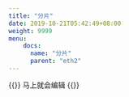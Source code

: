 ```yaml
---
title: "分片"
date: 2019-10-21T05:42:49+08:00
weight: 9999
menu:
    docs:
      name: "分片"
      parent: "eth2"
---
```



{{<adm type="tip" title="提醒" >}}
马上就会编辑
{{</adm >}}